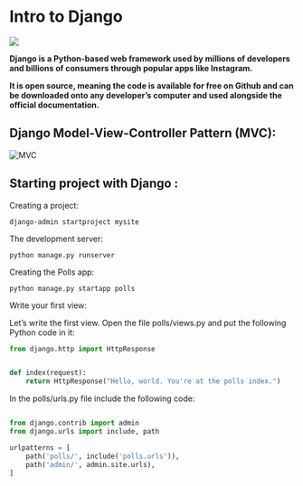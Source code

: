 # Intro to Django

![](https://www.letsrundigital.com/blog/wp-content/uploads/2017/12/LRD-Blog-1-810x423.png)

**Django is a Python-based web framework used by millions of developers and billions of consumers through popular apps like Instagram.**

**It is open source, meaning the code is available for free on Github and can be downloaded onto any developer’s computer and used alongside the official documentation.**

## Django Model-View-Controller Pattern (MVC):

![MVC](https://www.tutorialandexample.com/wp-content/uploads/2020/01/Controller-in-Django.png)

## Starting project with Django :

Creating a project:

```django-admin startproject mysite```

The development server:

```python manage.py runserver```

Creating the Polls app:

```python manage.py startapp polls```

Write your first view:

Let’s write the first view. Open the file polls/views.py and put the following Python code in it:

```py
from django.http import HttpResponse


def index(request):
    return HttpResponse("Hello, world. You're at the polls index.")

```

In the polls/urls.py file include the following code:

```py

from django.contrib import admin
from django.urls import include, path

urlpatterns = [
    path('polls/', include('polls.urls')),
    path('admin/', admin.site.urls),
]
```